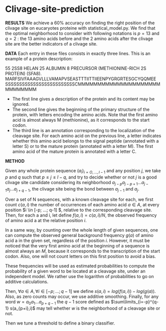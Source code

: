 # Clivage-site-prediction

**RESULTS**
We achieve a 60% accuracy on finding the right position of the clivage site on eucaryotes proteine with statistical_model.py. We find that the optimal neighborhood to consider with following notations is $p = 13$ and $q = 2$ : the $13$ amino acids before and the $2$ amino acids after the clivage site are the better indicators of a clivage site.

**DATA**
Each entry in these files consists in exactly three lines. This is an example of a protein description:

55 2SS8 HELAN 25 ALBUMIN 8 PRECURSOR (METHIONINE-RICH 2S PROTEIN) (SFA8).
MARFSIVFAAAGVLLLVAMAPVSEASTTTIITTIIEENPYGRGRTESGCYQQMEE
SSSSSSSSSSSSSSSSSSSSSSSSSCMMMMMMMMMMMMMMMMMMMMMMMMMMMMM

- The first line gives a description of the protein and its content may be ignored.
- The second line gives the beginning of the primary structure of the protein, with letters encoding the amino acids. Note that the first amino acid is almost always M
(methionine), as it corresponds to the start codon.
- The third line is an annotation corresponding to the localization of the cleavage site. For each amino acid on the previous line, a letter indicates whether this amino acid belongs to the signal peptide (annotated with a letter S) or to the mature protein (annotated with a letter M). The first amino acid of the mature protein is annotated with a letter C.

**METHOD**

Given any whole protein sequence $(a_i)_{i = O,...,l-1}$ and any position $j$, we take $p$ and $q$ such that $p \leq j \leq l - q$, and try to decide whether or not $j$ is a good clivage site candidate considering its neighborhood $a_{j-p}a_{j-p+1}...a_{j-1}a_{j}...a_{j+q-1}$, the clivage site being the bond between $a_{j-1}$ and $a_{j}$. 

Over a set of N sequences, with a known cleavage site for each, we first count $c(a,i)$ the number of occurrences of each amino acid $a \in A$, at every position $i \in [-p; ...; q-1] $, relative to the corresponding cleavage site. Then, for each a and i, let define $f(a, i) = c(a, i)/N$, the observed frequency of amino acid a at the relative position $i$. 

In a same way, by counting over the whole length of given sequences, one can compute the observed general background frequency $g(a$) of amino acid a in the given set, regardless of the position $i$. However, it must be noticed that the very first amino acid at the beginning of a sequence is almost always an $M$, because it corresponds to the transcription of the start codon. Also, one will not count letters on this first position to avoid a bias. 

These frequencies will be used as estimated probabilities to compute the probability of a given word to be located at a cleavage site, under an independent model. We rather use the logarithm of probabilities to go on additive calculations. 

Then, $\forall a \in A, \forall i \in [-p; ...; q-1]$ we define $s(a, i) = log(f(a, i)) - log(g(a))$. Also, as zero counts may occur, we use additive smoothing. Finally, for any word $w = a_{0}a_{1}...a_{p+q-1}$ the $q-1$ score defined as $\sum\limits_{i=-p}^{q-1} s(a_{p+i},i)$ may tell whether $w$ is the neighborhood of a cleavage site or not.

Then we tune a threshold to define a binary classifier.
